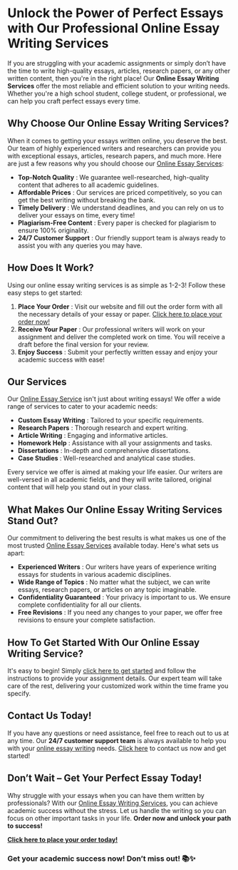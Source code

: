 # Unlock the Power of Perfect Essays with Our Professional Online Essay Writing Services

If you are struggling with your academic assignments or simply don’t have the time to write high-quality essays, articles, research papers, or any other written content, then you're in the right place! Our **Online Essay Writing Services** offer the most reliable and efficient solution to your writing needs. Whether you're a high school student, college student, or professional, we can help you craft perfect essays every time.

## Why Choose Our Online Essay Writing Services?

When it comes to getting your essays written online, you deserve the best. Our team of highly experienced writers and researchers can provide you with exceptional essays, articles, research papers, and much more. Here are just a few reasons why you should choose our [Online Essay Services](https://tinyurl.com/topessay?keyword=online+essay):

- **Top-Notch Quality** : We guarantee well-researched, high-quality content that adheres to all academic guidelines.
- **Affordable Prices** : Our services are priced competitively, so you can get the best writing without breaking the bank.
- **Timely Delivery** : We understand deadlines, and you can rely on us to deliver your essays on time, every time!
- **Plagiarism-Free Content** : Every paper is checked for plagiarism to ensure 100% originality.
- **24/7 Customer Support** : Our friendly support team is always ready to assist you with any queries you may have.

## How Does It Work?

Using our online essay writing services is as simple as 1-2-3! Follow these easy steps to get started:

1. **Place Your Order** : Visit our website and fill out the order form with all the necessary details of your essay or paper. [Click here to place your order now!](https://tinyurl.com/topessay?keyword=online+essay)
2. **Receive Your Paper** : Our professional writers will work on your assignment and deliver the completed work on time. You will receive a draft before the final version for your review.
3. **Enjoy Success** : Submit your perfectly written essay and enjoy your academic success with ease!

## Our Services

Our [Online Essay Service](https://tinyurl.com/topessay?keyword=online+essay) isn't just about writing essays! We offer a wide range of services to cater to your academic needs:

- **Custom Essay Writing** : Tailored to your specific requirements.
- **Research Papers** : Thorough research and expert writing.
- **Article Writing** : Engaging and informative articles.
- **Homework Help** : Assistance with all your assignments and tasks.
- **Dissertations** : In-depth and comprehensive dissertations.
- **Case Studies** : Well-researched and analytical case studies.

Every service we offer is aimed at making your life easier. Our writers are well-versed in all academic fields, and they will write tailored, original content that will help you stand out in your class.

## What Makes Our Online Essay Writing Services Stand Out?

Our commitment to delivering the best results is what makes us one of the most trusted [Online Essay Services](https://tinyurl.com/topessay?keyword=online+essay) available today. Here's what sets us apart:

- **Experienced Writers** : Our writers have years of experience writing essays for students in various academic disciplines.
- **Wide Range of Topics** : No matter what the subject, we can write essays, research papers, or articles on any topic imaginable.
- **Confidentiality Guaranteed** : Your privacy is important to us. We ensure complete confidentiality for all our clients.
- **Free Revisions** : If you need any changes to your paper, we offer free revisions to ensure your complete satisfaction.

## How To Get Started With Our Online Essay Writing Service?

It's easy to begin! Simply [click here to get started](https://tinyurl.com/topessay?keyword=online+essay) and follow the instructions to provide your assignment details. Our expert team will take care of the rest, delivering your customized work within the time frame you specify.

## Contact Us Today!

If you have any questions or need assistance, feel free to reach out to us at any time. Our **24/7 customer support team** is always available to help you with your [online essay writing](https://tinyurl.com/topessay?keyword=online+essay) needs. [Click here](https://tinyurl.com/topessay?keyword=online+essay) to contact us now and get started!

## Don’t Wait – Get Your Perfect Essay Today!

Why struggle with your essays when you can have them written by professionals? With our [Online Essay Writing Services](https://tinyurl.com/topessay?keyword=online+essay), you can achieve academic success without the stress. Let us handle the writing so you can focus on other important tasks in your life. **Order now and unlock your path to success!**

[**Click here to place your order today!**](https://tinyurl.com/topessay?keyword=online+essay)

### Get your academic success now! Don’t miss out! 📚✨
